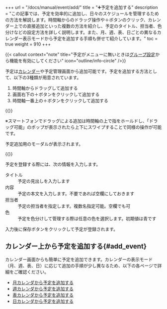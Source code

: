 +++
url = "/docs/manual/event/add/"
title = "➕予定を追加する"
description = "この記事では、予定を効率的に追加し、日々のスケジュールを管理するための方法を解説します。時間軸からのドラッグ操作や＋ボタンのクリック、カレンダー上での直接追加といった複数の方法を紹介し、予定のタイトル、担当者、色分けなどの設定方法を詳しく説明します。また、月、週、表、日ごとの異なるカレンダー表示モードから予定を追加する手順も併せて紹介しています。"
toc = true
weight = 910
+++

{{< callout context="note" title="予定がメニューに無いときは[グループ設定](/docs/manual/initial-setting/setting-group/#optionalFunction)から機能を有効にしてください" icon="outline/info-circle" />}}

予定は[カレンダー](/docs/manual/calendar/_about/)や予定管理画面から追加可能です。予定を追加する方法として、以下の3種類が用意されています。

1. 時間軸からドラッグして追加する
2. 画面右下の＋ボタンをクリックして追加する
3. 時間軸一番上の＋ボタンをクリックして追加する

{{<icatch filename="img/add-event" msg="予定の追加方法はドラッグや＋ボタンなど何種類か用意されています" alice="ok">}}

※スマートフォンでドラッグによる追加は時間軸の上で指をホールドし、「ドラッグ可能」のポップが表示されたら上下にスワイプすることで同様の操作が可能です。

予定追加用のモーダルが表示されます。

{{<icatch filename="img/input-event" msg="予定登録画面ではタイトルや担当者、時刻などを設定します">}}

予定を登録する際には、次の情報を入力します。

<dl class="basic">
<dt>タイトル</dt>
<dd>予定の見出しを入力します</dd>
<dt>内容</dt>
<dd>予定の本文を入力します。不要であれば空欄にしておきます</dd>
<dt>担当者</dt>
<dd>予定の担当者を指定します。複数名指定可能。空欄でも可</dd>
<dt>色</dt>
<dd>予定を色分けして管理する際は任意の色を選択します。初期値は青です</dd>
</dl>

入力後に保存ボタンをクリックして予定が登録されます。

## カレンダー上から予定を追加する{#add_event}

カレンダー画面からも簡単に予定を追加できます。カレンダーの表示モード（月、週、表、日）に応じて追加の手順が少し異なるため、以下の各ページで詳細をご確認ください。

- [月カレンダから予定を追加する](/docs/manual/calendar/monthly/#add_event)
- [週カレンダから予定を追加する](/docs/manual/calendar/weekly/#add_event)
- [表カレンダから予定を追加する](/docs/manual/calendar/table/#add_event)
- [日カレンダから予定を追加する](/docs/manual/calendar/dayly/#add_event)
